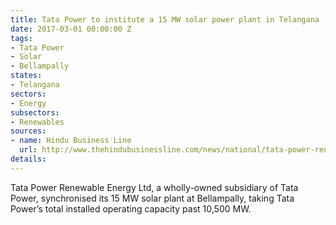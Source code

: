 ```yaml
---
title: Tata Power to institute a 15 MW solar power plant in Telangana
date: 2017-03-01 00:00:00 Z
tags:
- Tata Power
- Solar
- Bellampally
states:
- Telangana
sectors:
- Energy
subsectors:
- Renewables
sources:
- name: Hindu Business Line
  url: http://www.thehindubusinessline.com/news/national/tata-power-renewable-commissions-15-mw-solar-plant-in-telangana/article9557382.ece
details: 
---
```


Tata Power Renewable Energy Ltd, a wholly-owned subsidiary of Tata Power, synchronised its 15 MW solar plant at Bellampally, taking Tata Power’s total installed operating capacity past 10,500 MW.
